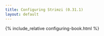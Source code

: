 ```yaml
---
title: Configuring Strimzi (0.31.1)
layout: default
---
```


{% include_relative configuring-book.html %}
